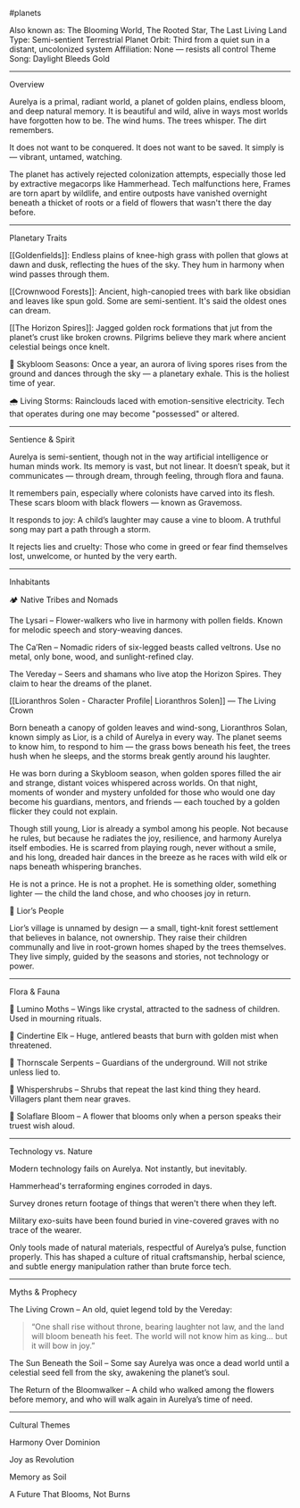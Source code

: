 #planets 

Also known as: The Blooming World, The Rooted Star, The Last Living Land
Type: Semi-sentient Terrestrial Planet
Orbit: Third from a quiet sun in a distant, uncolonized system
Affiliation: None — resists all control
Theme Song: Daylight Bleeds Gold


---

Overview

Aurelya is a primal, radiant world, a planet of golden plains, endless bloom, and deep natural memory. It is beautiful and wild, alive in ways most worlds have forgotten how to be. The wind hums. The trees whisper. The dirt remembers.

It does not want to be conquered.
It does not want to be saved.
It simply is — vibrant, untamed, watching.

The planet has actively rejected colonization attempts, especially those led by extractive megacorps like Hammerhead. Tech malfunctions here, Frames are torn apart by wildlife, and entire outposts have vanished overnight beneath a thicket of roots or a field of flowers that wasn't there the day before.


---

Planetary Traits

[[Goldenfields]]: Endless plains of knee-high grass with pollen that glows at dawn and dusk, reflecting the hues of the sky. They hum in harmony when wind passes through them.

[[Crownwood Forests]]: Ancient, high-canopied trees with bark like obsidian and leaves like spun gold. Some are semi-sentient. It's said the oldest ones can dream.

[[The Horizon Spires]]: Jagged golden rock formations that jut from the planet’s crust like broken crowns. Pilgrims believe they mark where ancient celestial beings once knelt.

🌌 Skybloom Seasons: Once a year, an aurora of living spores rises from the ground and dances through the sky — a planetary exhale. This is the holiest time of year.

🌧 Living Storms: Rainclouds laced with emotion-sensitive electricity. Tech that operates during one may become "possessed" or altered.



---

Sentience & Spirit

Aurelya is semi-sentient, though not in the way artificial intelligence or human minds work. Its memory is vast, but not linear. It doesn’t speak, but it communicates — through dream, through feeling, through flora and fauna.

It remembers pain, especially where colonists have carved into its flesh. These scars bloom with black flowers — known as Gravemoss.

It responds to joy: A child’s laughter may cause a vine to bloom. A truthful song may part a path through a storm.

It rejects lies and cruelty: Those who come in greed or fear find themselves lost, unwelcome, or hunted by the very earth.



---

Inhabitants

🏕 Native Tribes and Nomads

The Lysari – Flower-walkers who live in harmony with pollen fields. Known for melodic speech and story-weaving dances.

The Ca’Ren – Nomadic riders of six-legged beasts called veltrons. Use no metal, only bone, wood, and sunlight-refined clay.

The Vereday – Seers and shamans who live atop the Horizon Spires. They claim to hear the dreams of the planet.

[[Lioranthros Solen - Character Profile| Lioranthros Solen]] — The Living Crown

Born beneath a canopy of golden leaves and wind-song, Lioranthros Solan, known simply as Lior, is a child of Aurelya in every way. The planet seems to know him, to respond to him — the grass bows beneath his feet, the trees hush when he sleeps, and the storms break gently around his laughter.

He was born during a Skybloom season, when golden spores filled the air and strange, distant voices whispered across worlds. On that night, moments of wonder and mystery unfolded for those who would one day become his guardians, mentors, and friends — each touched by a golden flicker they could not explain.

Though still young, Lior is already a symbol among his people. Not because he rules, but because he radiates the joy, resilience, and harmony Aurelya itself embodies. He is scarred from playing rough, never without a smile, and his long, dreaded hair dances in the breeze as he races with wild elk or naps beneath whispering branches.

He is not a prince. He is not a prophet.
He is something older, something lighter —
the child the land chose, and who chooses joy in return.



👦 Lior’s People

Lior’s village is unnamed by design — a small, tight-knit forest settlement that believes in balance, not ownership. They raise their children communally and live in root-grown homes shaped by the trees themselves. They live simply, guided by the seasons and stories, not technology or power.


---

Flora & Fauna

🦋 Lumino Moths – Wings like crystal, attracted to the sadness of children. Used in mourning rituals.

🦌 Cindertine Elk – Huge, antlered beasts that burn with golden mist when threatened.

🐍 Thornscale Serpents – Guardians of the underground. Will not strike unless lied to.

🌱 Whispershrubs – Shrubs that repeat the last kind thing they heard. Villagers plant them near graves.

🌼 Solaflare Bloom – A flower that blooms only when a person speaks their truest wish aloud.



---

Technology vs. Nature

Modern technology fails on Aurelya. Not instantly, but inevitably.

Hammerhead's terraforming engines corroded in days.

Survey drones return footage of things that weren't there when they left.

Military exo-suits have been found buried in vine-covered graves with no trace of the wearer.


Only tools made of natural materials, respectful of Aurelya’s pulse, function properly. This has shaped a culture of ritual craftsmanship, herbal science, and subtle energy manipulation rather than brute force tech.


---

Myths & Prophecy

The Living Crown – An old, quiet legend told by the Vereday:

> “One shall rise without throne, bearing laughter not law, and the land will bloom beneath his feet. The world will not know him as king… but it will bow in joy.”



The Sun Beneath the Soil – Some say Aurelya was once a dead world until a celestial seed fell from the sky, awakening the planet’s soul.

The Return of the Bloomwalker – A child who walked among the flowers before memory, and who will walk again in Aurelya’s time of need.



---

Cultural Themes

Harmony Over Dominion

Joy as Revolution

Memory as Soil

A Future That Blooms, Not Burns
